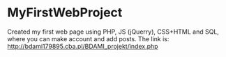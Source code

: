 # MyFirstWebProject
Created my first web page using PHP, JS (jQuerry), CSS+HTML and SQL, where you can make account and add posts. The link is: http://bdami179895.cba.pl/BDAMI_projekt/index.php

